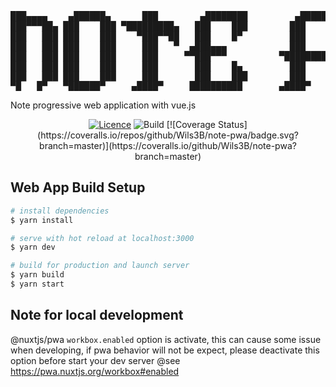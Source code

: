 <pre>
███▄▄▄▄    ▄██████▄      ███        ▄████████         ▄███████▄  ▄█     █▄     ▄████████
███▀▀▀██▄ ███    ███ ▀█████████▄   ███    ███        ███    ███ ███     ███   ███    ███
███   ███ ███    ███    ▀███▀▀██   ███    █▀         ███    ███ ███     ███   ███    ███
███   ███ ███    ███     ███   ▀  ▄███▄▄▄            ███    ███ ███     ███   ███    ███
███   ███ ███    ███     ███     ▀▀███▀▀▀          ▀█████████▀  ███     ███ ▀███████████
███   ███ ███    ███     ███       ███    █▄         ███        ███     ███   ███    ███
███   ███ ███    ███     ███       ███    ███        ███        ███ ▄█▄ ███   ███    ███
▀█   █▀   ▀██████▀     ▄████▀     ██████████       ▄████▀       ▀███▀███▀    ███    █▀
</pre>
Note progressive web application with vue.js

<p align="center">
  <a href="https://www.gnu.org/licenses/gpl-3.0.en.html" target="_blank"><img src="https://img.shields.io/static/v1?label=Licence&message=GPL-3.0&color=blue" alt="Licence" /></a>
  <img src="https://github.com/Wils3B/note-pwa/actions/workflows/firebase-hosting-merge.yml/badge.svg" alt="Build" />
  [![Coverage Status](https://coveralls.io/repos/github/Wils3B/note-pwa/badge.svg?branch=master)](https://coveralls.io/github/Wils3B/note-pwa?branch=master)
</p>

## Web App Build Setup

``` bash
# install dependencies
$ yarn install

# serve with hot reload at localhost:3000
$ yarn dev

# build for production and launch server
$ yarn build
$ yarn start
```

 ## Note for local development
 @nuxtjs/pwa `workbox.enabled` option is activate, this can cause some issue when developing, if pwa behavior will not be expect, please deactivate this option before start your dev server
 @see https://pwa.nuxtjs.org/workbox#enabled

